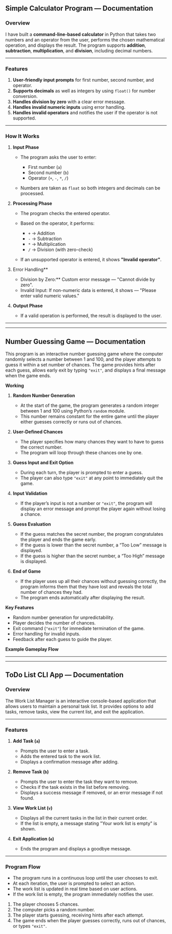 ## **Simple Calculator Program — Documentation**

### **Overview**

I have built a **command-line-based calculator** in Python that takes two numbers and an operator from the user, performs the chosen mathematical operation, and displays the result.
The program supports **addition**, **subtraction**, **multiplication**, and **division**, including decimal numbers.

---

### **Features**

1. **User-friendly input prompts** for first number, second number, and operator.
2. **Supports decimals** as well as integers by using `float()` for number conversion.
3. **Handles division by zero** with a clear error message.
4. **Handles invalid numeric inputs** using error handling.
5. **Handles invalid operators** and notifies the user if the operator is not supported.

---

### **How It Works**

1. **Input Phase**

   * The program asks the user to enter:

     * First number (`a`)
     * Second number (`b`)
     * Operator (`+`, `-`, `*`, `/`)
   * Numbers are taken as `float` so both integers and decimals can be processed.

2. **Processing Phase**

   * The program checks the entered operator.
   * Based on the operator, it performs:

     * `+` → Addition
     * `-` → Subtraction
     * `*` → Multiplication
     * `/` → Division (with zero-check)
   * If an unsupported operator is entered, it shows **"Invalid operator"**.

3. Error Handling**

   * Division by Zero:** Custom error message — "Cannot divide by zero".
   * Invalid Input: If non-numeric data is entered, it shows — "Please enter valid numeric values."

4. **Output Phase**

   * If a valid operation is performed, the result is displayed to the user.
  





---------
---------


## **Number Guessing Game — Documentation**

This program is an interactive number guessing game where the computer randomly selects a number between 1 and 100, and the player attempts to guess it within a set number of chances. The game provides hints after each guess, allows early exit by typing `"exit"`, and displays a final message when the game ends.

**Working**

1. **Random Number Generation**

   * At the start of the game, the program generates a random integer between 1 and 100 using Python’s `random` module.
   * This number remains constant for the entire game until the player either guesses correctly or runs out of chances.

2. **User-Defined Chances**

   * The player specifies how many chances they want to have to guess the correct number.
   * The program will loop through these chances one by one.

3. **Guess Input and Exit Option**

   * During each turn, the player is prompted to enter a guess.
   * The player can also type `"exit"` at any point to immediately quit the game.

4. **Input Validation**

   * If the player’s input is not a number or `"exit"`, the program will display an error message and prompt the player again without losing a chance.

5. **Guess Evaluation**

   * If the guess matches the secret number, the program congratulates the player and ends the game early.
   * If the guess is lower than the secret number, a “Too Low” message is displayed.
   * If the guess is higher than the secret number, a “Too High” message is displayed.

6. **End of Game**

   * If the player uses up all their chances without guessing correctly, the program informs them that they have lost and reveals the total number of chances they had.
   * The program ends automatically after displaying the result.

**Key Features**

* Random number generation for unpredictability.
* Player decides the number of chances.
* Exit command (`"exit"`) for immediate termination of the game.
* Error handling for invalid inputs.
* Feedback after each guess to guide the player.

**Example Gameplay Flow**

-------
-------


## **ToDo List CLI App — Documentation**

### **Overview**

The Work List Manager is an interactive console-based application that allows users to maintain a personal task list. It provides options to add tasks, remove tasks, view the current list, and exit the application.

---

### **Features**

1. **Add Task (`a`)**

   * Prompts the user to enter a task.
   * Adds the entered task to the work list.
   * Displays a confirmation message after adding.

2. **Remove Task (`b`)**

   * Prompts the user to enter the task they want to remove.
   * Checks if the task exists in the list before removing.
   * Displays a success message if removed, or an error message if not found.

3. **View Work List (`v`)**

   * Displays all the current tasks in the list in their current order.
   * If the list is empty, a message stating "Your work list is empty" is shown.

4. **Exit Application (`e`)**

   * Ends the program and displays a goodbye message.

---

### **Program Flow**

* The program runs in a continuous loop until the user chooses to exit.
* At each iteration, the user is prompted to select an action.
* The work list is updated in real time based on user actions.
* If the work list is empty, the program immediately notifies the user.

1. The player chooses 5 chances.
2. The computer picks a random number.
3. The player starts guessing, receiving hints after each attempt.
4. The game ends when the player guesses correctly, runs out of chances, or types `"exit"`.

